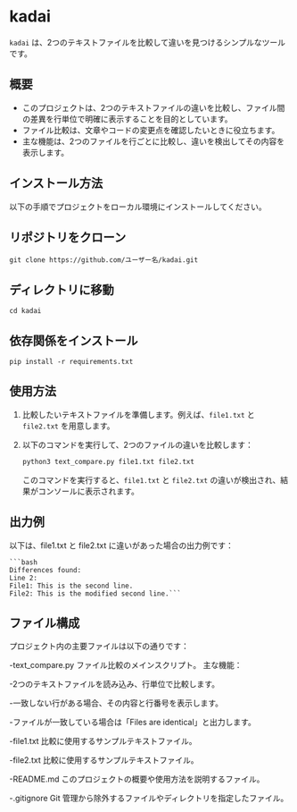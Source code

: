 # kadai

`kadai` は、2つのテキストファイルを比較して違いを見つけるシンプルなツールです。

## 概要

- このプロジェクトは、2つのテキストファイルの違いを比較し、ファイル間の差異を行単位で明確に表示することを目的としています。
- ファイル比較は、文章やコードの変更点を確認したいときに役立ちます。
- 主な機能は、2つのファイルを行ごとに比較し、違いを検出してその内容を表示します。

## インストール方法

以下の手順でプロジェクトをローカル環境にインストールしてください。

## リポジトリをクローン
```git clone https://github.com/ユーザー名/kadai.git```

## ディレクトリに移動
```cd kadai```

## 依存関係をインストール
```pip install -r requirements.txt```

## 使用方法

1. 比較したいテキストファイルを準備します。例えば、`file1.txt` と `file2.txt` を用意します。

2. 以下のコマンドを実行して、2つのファイルの違いを比較します：

    ```bash
    python3 text_compare.py file1.txt file2.txt
    ```

    このコマンドを実行すると、`file1.txt` と `file2.txt` の違いが検出され、結果がコンソールに表示されます。

## 出力例
以下は、file1.txt と file2.txt に違いがあった場合の出力例です：

    ```bash
    Differences found: 
    Line 2:
    File1: This is the second line.
    File2: This is the modified second line.```

## ファイル構成
プロジェクト内の主要ファイルは以下の通りです：

-text_compare.py
ファイル比較のメインスクリプト。
主な機能：

-2つのテキストファイルを読み込み、行単位で比較します。

-一致しない行がある場合、その内容と行番号を表示します。

-ファイルが一致している場合は「Files are identical」と出力します。

-file1.txt
比較に使用するサンプルテキストファイル。

-file2.txt
比較に使用するサンプルテキストファイル。

-README.md
このプロジェクトの概要や使用方法を説明するファイル。

-.gitignore
Git 管理から除外するファイルやディレクトリを指定したファイル。
